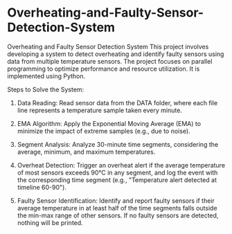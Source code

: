 # Overheating-and-Faulty-Sensor-Detection-System #

Overheating and Faulty Sensor Detection System
This project involves developing a system to detect overheating and identify faulty sensors using data from multiple temperature sensors. The project focuses on parallel programming to optimize performance and resource utilization. It is implemented using Python.

Steps to Solve the System:

1. Data Reading: Read sensor data from the DATA folder, where each file line represents a temperature sample taken every minute.

2. EMA Algorithm: Apply the Exponential Moving Average (EMA) to minimize the impact of extreme samples (e.g., due to noise).

3. Segment Analysis: Analyze 30-minute time segments, considering the average, minimum, and maximum temperatures.

4. Overheat Detection: Trigger an overheat alert if the average temperature of most sensors exceeds 90°C in any segment, and log the event with the corresponding time segment (e.g., "Temperature alert detected at timeline 60-90").

5. Faulty Sensor Identification: Identify and report faulty sensors if their average temperature in at least half of the time segments falls outside the min-max range of other sensors. If no faulty sensors are detected, nothing will be printed.
